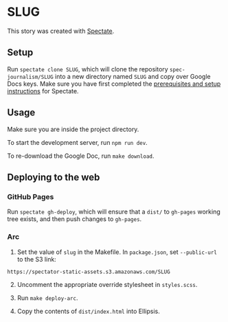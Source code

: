 # SLUG

This story was created with [Spectate](https://github.com/spec-journalism/spectate).

## Setup

Run `spectate clone SLUG`, which will clone the repository `spec-journalism/SLUG` into a new directory named `SLUG` and copy over Google Docs keys. Make sure you have first completed the [prerequisites and setup instructions](https://github.com/spec-journalism/spectate#prerequisites) for Spectate.

## Usage

Make sure you are inside the project directory.

To start the development server, run `npm run dev`.

To re-download the Google Doc, run `make download`.

## Deploying to the web

### GitHub Pages

Run `spectate gh-deploy`, which will ensure that a `dist/` to `gh-pages` working tree exists, and then push changes to `gh-pages`.

### Arc

1. Set the value of `slug` in the Makefile. In `package.json`, set `--public-url` to the S3 link:
```
https://spectator-static-assets.s3.amazonaws.com/SLUG
```

2. Uncomment the appropriate override stylesheet in `styles.scss`.

3. Run `make deploy-arc`.

4. Copy the contents of `dist/index.html` into Ellipsis.
